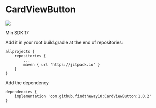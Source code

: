 # CardViewButton
[![](https://jitpack.io/v/findtheway10/CardViewButton.svg)](https://jitpack.io/#findtheway10/CardViewButton)


Min SDK 17

Add it in your root build.gradle at the end of repositories:
```
allprojects {
	repositories {
		...
		maven { url 'https://jitpack.io' }
	}
}
```
Add the dependency
```
dependencies {
	implementation 'com.github.findtheway10:CardViewButton:1.0.2'
}
```
